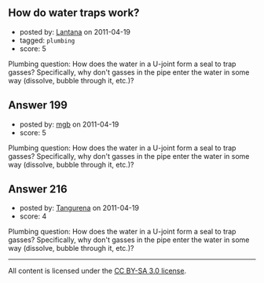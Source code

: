 ## How do water traps work?

- posted by: [Lantana](https://stackexchange.com/users/-1/104-lantana) on 2011-04-19
- tagged: `plumbing`
- score: 5

Plumbing question:  How does the water in a U-joint form a seal to trap gasses?   Specifically, why don't gasses in the pipe enter the water in some way (dissolve, bubble through it, etc.)?


## Answer 199

- posted by: [mgb](https://stackexchange.com/users/-1/15-mgb) on 2011-04-19
- score: 5

Plumbing question:  How does the water in a U-joint form a seal to trap gasses?   Specifically, why don't gasses in the pipe enter the water in some way (dissolve, bubble through it, etc.)?


## Answer 216

- posted by: [Tangurena](https://stackexchange.com/users/-1/74-tangurena) on 2011-04-19
- score: 4

Plumbing question:  How does the water in a U-joint form a seal to trap gasses?   Specifically, why don't gasses in the pipe enter the water in some way (dissolve, bubble through it, etc.)?



---

All content is licensed under the [CC BY-SA 3.0 license](https://creativecommons.org/licenses/by-sa/3.0/).

